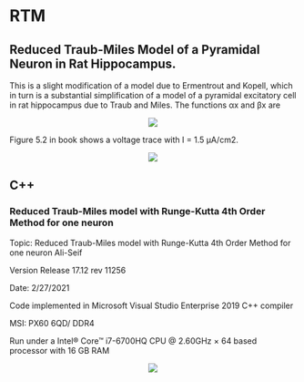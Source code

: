 # RTM
## Reduced Traub-Miles Model of a Pyramidal Neuron in Rat Hippocampus.

This is a slight modification of a model due to Ermentrout and Kopell, which in turn is a substantial simplification of a model of a pyramidal excitatory cell in rat hippocampus due to Traub and Miles. The functions αx and βx are
 
<p align="center">
 <img src="https://github.com/aliseif321/1.Models_of_Single_Neuron/blob/main/1.____(WB)______Wang-Buzsaki%20Model%20Single%20Neuron/Book/2.png?raw=true" >
 </p>

Figure 5.2 in book shows a voltage trace with I = 1.5 μA/cm2.

<p align="center">
 <img src="https://github.com/aliseif321/1.Models_of_Single_Neuron/blob/main/1.____(WB)______Wang-Buzsaki%20Model%20Single%20Neuron/Book/1.png?raw=true" >
 </p>

## C++
### Reduced Traub-Miles model with Runge-Kutta 4th Order Method for one neuron




Topic: Reduced Traub-Miles model with Runge-Kutta 4th Order Method for one neuron    Ali-Seif



Version Release 17.12 rev 11256



Date: 2/27/2021



Code implemented in Microsoft Visual Studio Enterprise 2019 C++ compiler



MSI: PX60 6QD/ DDR4



Run under a Intel® Core™ i7-6700HQ CPU @ 2.60GHz × 64 based processor with 16 GB RAM



<p align="center">
 <img src="https://github.com/aliseif321/1.Models_of_Single_Neuron/blob/main/1.____(WB)______Wang-Buzsaki%20Model%20Single%20Neuron/C++/Picture/pic1.png?raw=true" >
 </p>
